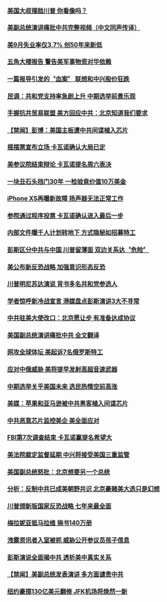 #### [美国大叔撞脸川普 你看像吗？](../pages/news203/a1394303.md?t=10061531) 

#### [美副总统演讲痛批中共完整视频（中文同声传译）](../pages/news203/a1394065.md?t=10061531) 

#### [美9月失业率仅3.7%  创50年来新低](../pages/news203/a1394236.md?t=10061531) 

#### [五角大楼报告 警告美军事物资对华依赖](../pages/news203/a1394267.md?t=10061531) 

#### [一篇报导引发的〝血案〞 联想和中兴股价狂跌](../pages/news203/a1394287.md?t=10061531) 

#### [民调：共和党支持率急剧上升 中期选举前景乐观](../pages/news203/a1394275.md?t=10061531) 

#### [手握抗共贸易联盟 美方回应中共：北京知道我们要求](../pages/news203/a1394268.md?t=10061531) 

#### [【禁闻】彭博：美国主板遭中共间谍植入芯片](../pages/news203/a1394277.md?t=10061531) 

#### [摇摆票宣布立场 卡瓦诺确认大局已定](../pages/news203/a1394255.md?t=10061531) 

#### [美参议院结束辩论 卡瓦诺提名周六表决](../pages/news203/a1394271.md?t=10061531) 

#### [一块丑石头挡门30年 一检验竟价值10万美金](../pages/news203/a1394259.md?t=10061531) 

#### [iPhone XS再曝新故障  扬声器无法正常工作](../pages/news203/a1394252.md?t=10061531) 

#### [参院通过程序投票 卡瓦诺确认进入最后一步](../pages/news203/a1394224.md?t=10061531) 

#### [内部文件曝千人计划转地下 方式隐秘如招募特工](../pages/news203/a1394232.md?t=10061531) 

#### [彭斯区分中共与中国 川普留薄面 双边关系达〝危险〞](../pages/news203/a1394220.md?t=10061531) 

#### [美公布新反恐战略  加强意识形态反恐](../pages/news203/a1394217.md?t=10061531) 

#### [川普明尼苏达演说 背书多名共和党参选人](../pages/news203/a1394216.md?t=10061531) 

#### [学者惊呼新冷战宣言 港媒盘点彭斯演讲3大不寻常](../pages/news203/a1394200.md?t=10061531) 

#### [中共驻美大使改口：北京愿让步 有准备达成协议](../pages/news203/a1394058.md?t=10061531) 

#### [美国副总统演讲痛批中共 全文翻译](../pages/news203/a1394198.md?t=10061531) 

#### [网攻全球体坛 美起诉7名俄罗斯特工](../pages/news203/a1394178.md?t=10061531) 

#### [应对中俄威胁 美将提早发射高超音速武器](../pages/news203/a1394147.md?t=10061531) 

#### [中期选举关乎美国未来 选民热情空前高涨](../pages/news203/a1394127.md?t=10061531) 

#### [美媒：苹果和亚马逊被中共黑客植入间谍芯片](../pages/news203/a1394165.md?t=10061531) 

#### [中共恶意芯片监控美企 美全面应对](../pages/news203/a1394110.md?t=10061531) 

#### [FBI第7次调查结束 卡瓦诺赢提名希望大](../pages/news203/a1394112.md?t=10061531) 

#### [美法院裁定监督延期 中兴将接受美国三重监管](../pages/news203/a1394101.md?t=10061531) 

#### [美国副总统怒批：北京想要另一个总统](../pages/news203/a1394027.md?t=10061531) 

#### [分析：反制中共已成美朝野共识 北京豪赌美大选只是幻想](../pages/news203/a1394071.md?t=10061531) 

#### [川普颁新版国家反恐战略 七年来最全面](../pages/news203/a1394111.md?t=10061531) 

#### [梅拉妮亚抵马拉维 捐书140万册](../pages/news203/a1394093.md?t=10061531) 

#### [洩露资讯者入室被抓 威胁公开参议员孩子信息](../pages/news203/a1394118.md?t=10061531) 

#### [彭斯演说全面揭中共 透析美中真实关系](../pages/news203/a1394117.md?t=10061531) 

#### [【禁闻】美副总统发表演讲 多方面谴责中共](../pages/news203/a1394105.md?t=10061531) 

#### [纽约豪掷130亿美元翻修 JFK机场将焕然一新](../pages/news203/a1394100.md?t=10061531) 

